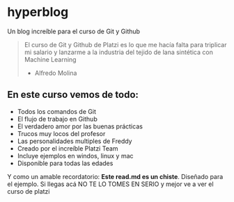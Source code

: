 # hyperblog
Un blog increíble para el curso de Git y Github
> El curso de Git y Github de Platzi es lo que me hacía falta para triplicar mi salario y lanzarme a la industria del tejido de lana sintética con Machine Learning
>* Alfredo Molina 

## En este curso vemos de todo:
* Todos los comandos de Git
* El flujo de trabajo en Github
* El verdadero amor por las buenas prácticas
* Trucos muy locos del profesor 
* Las personalidades multiples de Freddy
* Creado por el increíble Platzi Team
* Incluye ejemplos en windos, linux y mac
* Disponible para todas las edades

Y como un amable recordatorio: **Este read.md es un chiste**. Diseñado para el ejemplo. Si llegas acá NO TE LO TOMES EN SERIO y mejor ve a ver el curso de platzi

